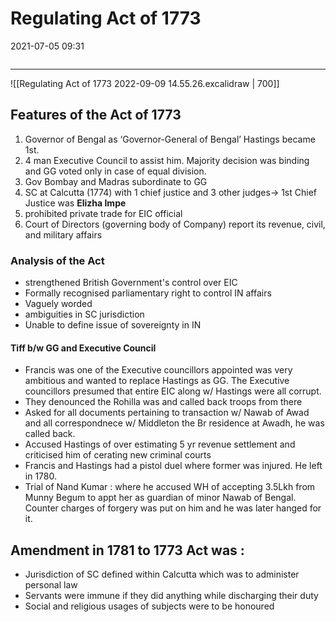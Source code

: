 # Regulating Act of 1773
2021-07-05 09:31
```toc
```
---

![[Regulating Act of 1773 2022-09-09 14.55.26.excalidraw | 700]]

## Features of the Act of 1773

1.   Governor of Bengal as ‘Governor-General of Bengal’  Hastings became 1st.
2.   4 man Executive Council to assist him. Majority decision was binding and GG voted only in case of equal division. 
3.   Gov Bombay and Madras subordinate to GG 
4.   SC at Calcutta (1774) with 1 chief justice and 3 other judges-> 1st Chief Justice was **Elizha Impe**
5.   prohibited private trade for EIC official
6.   Court of Directors (governing body of Company) report its revenue, civil, and military affairs

###  Analysis of the Act
-   strengthened British Government's control over EIC
-   Formally recognised parliamentary right to control IN affairs
-   Vaguely worded
-  ambiguities in SC jurisdiction
-   Unable to define issue of sovereignty in IN

#### Tiff b/w GG and Executive Council
- Francis was one of the Executive councillors appointed was very ambitious and wanted to replace Hastings as GG. The Executive councillors presumed that entire EIC along w/ Hastings were all corrupt.
- They denounced the Rohilla was and called back troops from there
- Asked for all documents pertaining to transaction w/ Nawab of Awad and all correspondnece w/ Middleton the Br residence at Awadh, he was called back.
- Accused Hastings of over estimating 5 yr revenue settlement and criticised him of cerating new criminal courts
- Francis and Hastings had a pistol duel where former was injured. He left in 1780.
- Trial of Nand Kumar : where he accused WH of accepting 3.5Lkh from Munny Begum to appt her as guardian of minor Nawab of Bengal. Counter charges of forgery was put on him and he was later hanged for it.

## Amendment in 1781 to 1773 Act was :
-   Jurisdiction of SC defined within Calcutta which was to administer personal law
-   Servants were immune if they did anything while discharging their duty
-   Social and religious usages of subjects were to be honoured